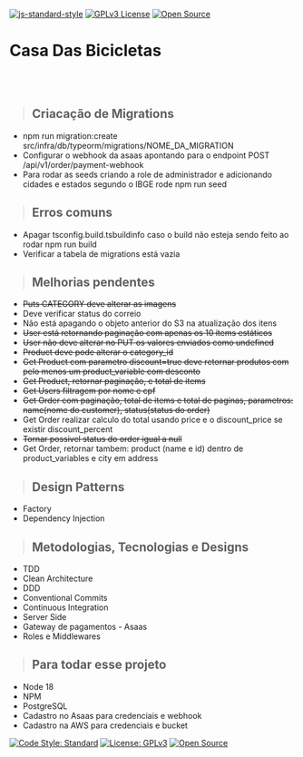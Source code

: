 [![js-standard-style](https://img.shields.io/badge/code%20style-standard-brightgreen.svg)](http://standardjs.com)
[![GPLv3 License](https://img.shields.io/badge/License-GPL%20v3-yellow.svg)](https://opensource.org/licenses/)
[![Open Source](https://badges.frapsoft.com/os/v1/open-source.svg?v=103)](https://opensource.org/)

# **Casa Das Bicicletas**

<br /><br />

> ## Criacação de Migrations
  * npm run migration:create src/infra/db/typeorm/migrations/NOME_DA_MIGRATION
  * Configurar o webhook da asaas apontando para o endpoint POST /api/v1/order/payment-webhook
  * Para rodar as seeds criando a role de administrador e adicionando cidades e estados segundo o IBGE rode npm run seed

  > ## Erros comuns
  * Apagar tsconfig.build.tsbuildinfo caso o build não esteja sendo feito ao rodar npm run build
  * Verificar a tabela de migrations está vazia

  > ## Melhorias pendentes
  * ~~Puts CATEGORY deve alterar as imagens~~
  * Deve verificar status do correio
  * Não está apagando o objeto anterior do S3 na atualização dos itens
  * ~~User está retornando paginação com apenas os 10 items estáticos~~
  * ~~User não deve alterar no PUT os valores enviados como undefined~~
  * ~~Product deve pode alterar o category_id~~
  * ~~Get Product com parametro discount=true deve retornar produtos com pelo menos um product_variable com desconto~~
  * ~~Get Product, retornar paginação, e total de items~~
  * ~~Get Users filtragem por nome e cpf~~
  * ~~Get Order com paginação, total de items e total de paginas, parametros: name(nome do customer), status(status do order)~~
  * Get Order realizar calculo do total usando price e o discount_price se existir discount_percent
  * ~~Tornar possivel status do order igual a null~~
  * Get Order, retornar tambem: product (name e id) dentro de product_variables e city em address

> ## Design Patterns

* Factory
* Dependency Injection


> ## Metodologias, Tecnologias e Designs

* TDD
* Clean Architecture
* DDD
* Conventional Commits
* Continuous Integration
* Server Side
* Gateway de pagamentos - Asaas
* Roles e Middlewares


> ## Para todar esse projeto

* Node 18
* NPM
* PostgreSQL
* Cadastro no Asaas para credenciais e webhook
* Cadastro na AWS para credenciais e bucket 

[![Code Style: Standard](https://img.shields.io/badge/code%20style-standard-brightgreen.svg)](http://standardjs.com)
[![License: GPLv3](https://img.shields.io/badge/License-GPL%20v3-yellow.svg)](https://opensource.org/licenses/)
[![Open Source](https://badges.frapsoft.com/os/v1/open-source.svg?v=103)](https://opensource.org/)

